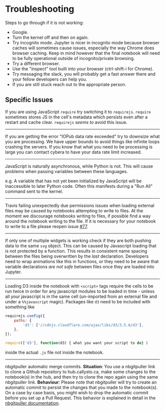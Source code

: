 # Troubleshooting

Steps to go through if it is not working:
+ Google.
+ Turn the kernel off and then on again.
+ Try incognito mode. Jupyter is nicer in incognito mode because browser caches will sometimes cause issues, especially the way Chrome does browser caching. Keep in mind however that the final notebook will need to be fully operational outside of incognito/private browsing.
+ Try a different browser.
+ Use the "inspect" tool built into your browser (ctrl-shift-i for Chrome).
+ Try messaging the slack, you will probably get a fast answer there and your fellow developers can help you.
+ If you are still stuck reach out to the appropriate person.

## Specific Issues

If you are using JavaScript `require` try switching it to `requirejs`. `require` sometimes stores JS in the cell's metadata which persists even after a restart and cache clear. `requirejs` *seems to* avoid this issue.

---

If you are getting the error "IOPub data rate exceeded" try to downsize what you are processing. We have upper bounds to avoid things like infinite loops crashing the servers. If you know that what you need to be processing is large you can contact cybera  to have your data rate limit increased.

---

JavaScript is naturally asynchronous, while Python is not. This will cause problems when passing variables between these languages.

e.g. A variable that has not yet been initialized by JavaScript will be inaccessible to later Python code. Often this manifests during a "Run All" command sent to the kernel.

---

Travis failing unexpectedly due permissions issues when loading external files may be caused by notebooks attempting to write to files. At the moment we discourage notebooks writing to files, if possible find a way around the notebook writing to the file. If it is necessary for your notebook to write to a file please reopen issue [#77](https://github.com/callysto/curriculum-notebooks/issues/77).

---

If only one of multiple widgets is working check if they are both pushing data to the same `svg` object. This can be caused by Javascript loading that is not protected by a function. This results in consistent name spacing between the files being overwritten by the _last_ declaration. Developers need to wrap animations like this in functions, or they need to be aware that variable declarations _are not safe_ between files once they are loaded into Jupyter.

---

Loading D3 inside the notebook with `<script>` tags require the cells to be run twice in order for any javascript modules to be loaded in time - unless all your javascript is in the same cell (un-imported from an external file and under a `%%javascript` magic). Packages like `d3` need to be included with something like

```js
requirejs.config({
    paths: { 
        'd3': ['//cdnjs.cloudflare.com/ajax/libs/d3/3.5.6/d3'], 
    },                                       
});

require(['d3'], function(d3) { what you want your script to do} )
```

inside the actual `.js` file _not_ inside the notebook.

---

nbgitpuller automatic merge commits. **Situation**: You use a nbgitpuller link to clone a Github repository to hub.callysto.ca, make some changes to the notebook(s) in the hub, and then try to clone the repo again using the same nbgitpuller link. **Behaviour**: Please note that nbgitpuller will try to create an automatic commit to persist the changes that you made to the notebook(s). On a case by case basis, you might wish to drop the automatic commit before you set up a Pull Request. This behavior is explained in detail in the [nbgitpuller documentation](https://jupyterhub.github.io/nbgitpuller/topic/automatic-merging.html).  
